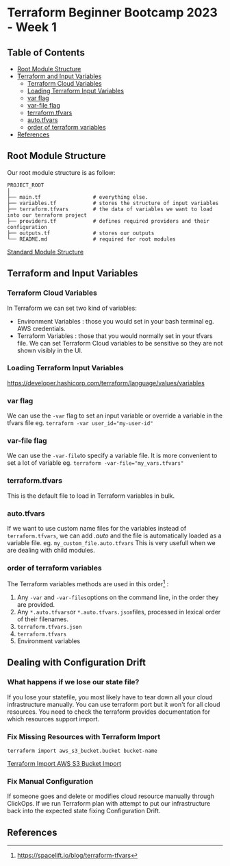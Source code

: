 # Terraform Beginner Bootcamp 2023 - Week 1
## Table of Contents

- [Root Module Structure](#root-module-structure)
- [Terraform and Input Variables](#terraform-and-input-variables)
    * [Terraform Cloud Variables](#terraform-cloud-variables)
    * [Loading Terraform Input Variables](#loading-terraform-input-variables)
    * [var flag](#var-flag)
    * [var-file flag](#var-file-flag)
    * [terraform.tfvars](#terraformtfvars)
    * [auto.tfvars](#autotfvars)
    * [order of terraform variables](#order-of-terraform-variables)
- [References](#references)


## Root Module Structure

Our root module structure is as follow:
 
```
PROJECT_ROOT
│
├── main.tf                 # everything else.
├── variables.tf            # stores the structure of input variables
├── terraform.tfvars        # the data of variables we want to load into our terraform project
├── providers.tf            # defines required providers and their configuration
├── outputs.tf              # stores our outputs
└── README.md               # required for root modules
```

[Standard Module Structure](https://developer.hashicorp.com/terraform/language/modules/develop/structure)

## Terraform and Input Variables

### Terraform Cloud Variables
In Terraform we can set two kind of variables:
- Environment Variables : those you would set in your bash terminal eg. AWS credentials.
- Terraform Variables : those that you would normally set in your tfvars file.
We can set Terraform Cloud variables to be sensitive so they are not shown visibly in the UI.

### Loading Terraform Input Variables
https://developer.hashicorp.com/terraform/language/values/variables

### var flag
We can use the `-var` flag to set an input variable or override a variable in the tfvars file eg. `terraform -var user_id="my-user-id"`

### var-file flag
We can use the `-var-file`to specify a variable file. It is more convenient to set a lot of variable eg. `terraform -var-file="my_vars.tfvars"`

### terraform.tfvars
This is the default file to load in Terraform variables in bulk.

### auto.tfvars
If we want to use custom name files for the variables instead of `terraform.tfvars`, we can add *.auto* and the file is automatically loaded as a variable file. eg. `my_custom_file.auto.tfvars` This is very usefull when we are dealing with child modules.

### order of terraform variables
The Terraform variables methods are used in this order[^1] :
1. Any `-var` and `-var-files`options on the command line, in the order they are provided.
2. Any `*.auto.tfvars`or `*.auto.tfvars.json`files, processed in lexical order of their filenames.
3. `terraform.tfvars.json`
4. `terraform.tfvars`
5. Environment variables

## Dealing with Configuration Drift

### What happens if we lose our state file?
If you lose your statefile, you most likely have to tear down all your cloud infrastructure manually. You can use terraform port but it won't for all cloud resources. You need to check the terraform provides documentation for which resources support import.

### Fix Missing Resources with Terraform Import

`terraform import aws_s3_bucket.bucket bucket-name`

[Terraform Import AWS S3 Bucket Import](https://developer.hashicorp.com/terraform/cli/import)

### Fix Manual Configuration
If someone goes and delete or modifies cloud resource manually through ClickOps. If we run Terraform plan with attempt to put our infrastructure back into the expected state fixing Configuration Drift.

## References
[^1]: https://spacelift.io/blog/terraform-tfvars
